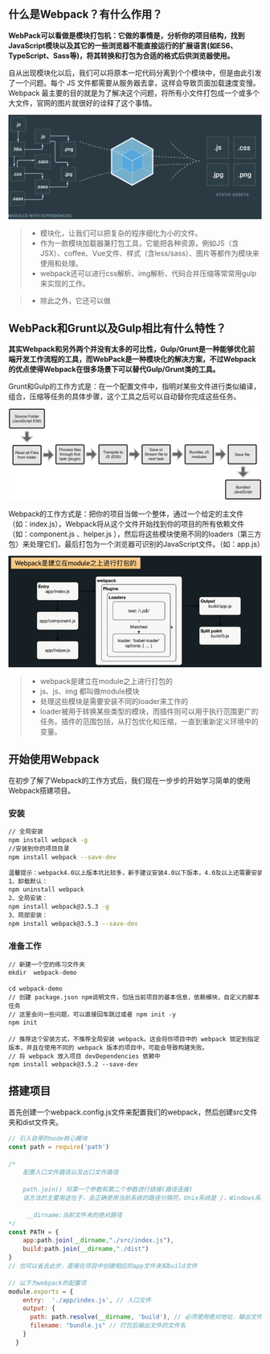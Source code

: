 ## 什么是Webpack？有什么作用？

**WebPack可以看做是模块打包机：它做的事情是，分析你的项目结构，找到JavaScript模块以及其它的一些浏览器不能直接运行的扩展语言(如ES6、TypeScript、Sass等)，将其转换和打包为合适的格式后供浏览器使用。**



自从出现模块化以后，我们可以将原本一坨代码分离到个个模块中，但是由此引发了一个问题。每个 JS 文件都需要从服务器去拿，这样会导致页面加载速度变慢。Webpack 最主要的目的就是为了解决这个问题，将所有小文件打包成一个或多个大文件，官网的图片就很好的诠释了这个事情。

![webpack](./images/webpack.png)

> - 模块化，让我们可以把复杂的程序细化为小的文件。
> - 作为一款模块加载器兼打包工具，它能把各种资源，例如JS（含JSX）、coffee、Vue文件、样式（含less/sass）、图片等都作为模块来使用和处理。
> - webpack还可以进行css解析、img解析、代码合并压缩等常常用gulp来实现的工作。

>
>
> - 除此之外，它还可以做

## WebPack和Grunt以及Gulp相比有什么特性？

**其实Webpack和另外两个并没有太多的可比性，Gulp/Grunt是一种能够优化前端开发工作流程的工具，而WebPack是一种模块化的解决方案，不过Webpack的优点使得Webpack在很多场景下可以替代Gulp/Grunt类的工具。**



Grunt和Gulp的工作方式是：在一个配置文件中，指明对某些文件进行类似编译，组合，压缩等任务的具体步骤，这个工具之后可以自动替你完成这些任务。

![Grunt和Gulp的工作流程](./images/gulp工作流程.png)



Webpack的工作方式是：把你的项目当做一个整体，通过一个给定的主文件（如：index.js），Webpack将从这个文件开始找到你的项目的所有依赖文件（如：component.js 、helper.js ），然后将这些模块使用不同的loaders（第三方包）来处理它们，最后打包为一个浏览器可识别的JavaScript文件。（如：app.js）

![webpack的工作流程](./images/webpack工作流程.png)

> - webpack是建立在module之上进行打包的
> - js、js、img 都叫做module模块
> - 处理这些模块是需要安装不同的loader来工作的
> - loader被用于转换某些类型的模块，而插件则可以用于执行范围更广的任务。插件的范围包括，从打包优化和压缩，一直到重新定义环境中的变量。

## 开始使用Webpack

在初步了解了Webpack的工作方式后，我们现在一步步的开始学习简单的使用Webpack搭建项目。

### 安装

```bash
// 全局安装
npm install webpack -g
//安装到你的项目目录
npm install webpack --save-dev
```

```bash
温馨提示：webpack4.0以上版本坑比较多，新手建议安装4.0以下版本，4.0及以上还需要安装webpack-cli（此工具用于在命令行中运行 webpack）
1、卸载默认： 
npm uninstall webpack
2、全局安装：
npm install webpack@3.5.3 -g
3、局部安装： 
npm install webpack@3.5.3 --save-dev
```

### 准备工作

```
// 新建一个空的练习文件夹
mkdir  webpack-demo

cd webpack-demo
// 创建 package.json npm说明文件，包括当前项目的基本信息，依赖模块，自定义的脚本任务
// 这里会问一些问题，可以直接回车跳过或者 npm init -y
npm init 

// 推荐这个安装方式，不推荐全局安装 webpack。这会将你项目中的 webpack 锁定到指定版本，并且在使用不同的 webpack 版本的项目中，可能会导致构建失败。
// 将 webpack 放入项目 devDependencies 依赖中
npm install webpack@3.5.2 --save-dev
```

## 搭建项目

首先创建一个webpack.config.js文件来配置我们的webpack，然后创建src文件夹和dist文件夹。

```JavaScript
// 引入自带的node核心模块
const path = require('path')

/*
	配置入口文件路径以及出口文件路径
	
	path.join() 将第一个参数和第二个参数进行链接(路径连接)
	该方法的主要用途在于，会正确使用当前系统的路径分隔符，Unix系统是 /，Windows系统是 \。
	
	 __dirname:当前文件夹的绝对路径
*/
const PATH = {
    app:path.join(__dirname,"./src/index.js"),
    build:path.join(__dirname,"./dist")
}
// 也可以省去此步，直接在项目中创建相应的app文件夹和build文件

// 以下为webpack的配置项
module.exports = {
    entry:  './app/index.js', // 入口文件
    output: {
      path: path.resolve(__dirname, 'build'), // 必须使用绝对地址，输出文件夹
      filename: "bundle.js" // 打包后输出文件的文件名
    }
  }

```



